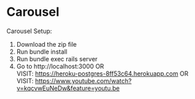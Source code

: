 # Carousel
Carousel Setup:	<br />
1. Download the zip file	<br />
2. Run bundle install	<br />
3. Run bundle exec rails server	<br />
4. Go to http://localhost:3000
OR <br />
VISIT: https://heroku-postgres-8ff53c64.herokuapp.com
OR <br />
VISIT: https://www.youtube.com/watch?v=kqcvwEuNeDw&feature=youtu.be
